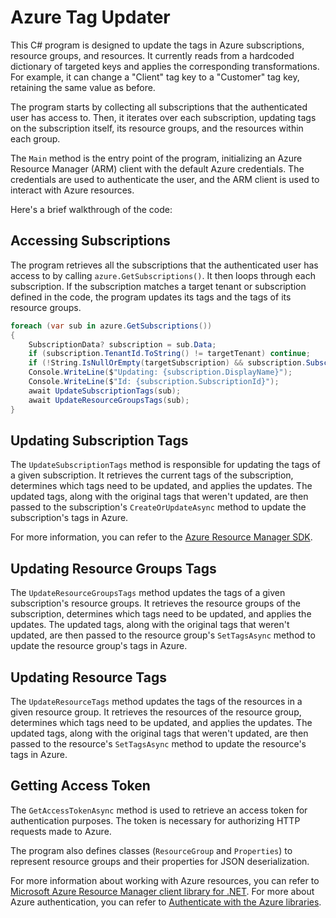 # Azure Tag Updater

This C# program is designed to update the tags in Azure subscriptions, resource groups, and resources. It currently reads from a hardcoded dictionary of targeted keys and applies the corresponding transformations. For example, it can change a "Client" tag key to a "Customer" tag key, retaining the same value as before.

The program starts by collecting all subscriptions that the authenticated user has access to. Then, it iterates over each subscription, updating tags on the subscription itself, its resource groups, and the resources within each group.

The `Main` method is the entry point of the program, initializing an Azure Resource Manager (ARM) client with the default Azure credentials. The credentials are used to authenticate the user, and the ARM client is used to interact with Azure resources.

Here's a brief walkthrough of the code:

## Accessing Subscriptions

The program retrieves all the subscriptions that the authenticated user has access to by calling `azure.GetSubscriptions()`. It then loops through each subscription. If the subscription matches a target tenant or subscription defined in the code, the program updates its tags and the tags of its resource groups.

```csharp
foreach (var sub in azure.GetSubscriptions())
{
    SubscriptionData? subscription = sub.Data;
    if (subscription.TenantId.ToString() != targetTenant) continue;
    if (!String.IsNullOrEmpty(targetSubscription) && subscription.SubscriptionId != targetSubscription) continue;
    Console.WriteLine($"Updating: {subscription.DisplayName}");
    Console.WriteLine($"Id: {subscription.SubscriptionId}");
    await UpdateSubscriptionTags(sub);
    await UpdateResourceGroupsTags(sub);
}
```

## Updating Subscription Tags

The `UpdateSubscriptionTags` method is responsible for updating the tags of a given subscription. It retrieves the current tags of the subscription, determines which tags need to be updated, and applies the updates. The updated tags, along with the original tags that weren't updated, are then passed to the subscription's `CreateOrUpdateAsync` method to update the subscription's tags in Azure.

For more information, you can refer to the [Azure Resource Manager SDK](https://docs.microsoft.com/en-us/dotnet/api/overview/azure/resources?view=azure-dotnet-3.1).

## Updating Resource Groups Tags

The `UpdateResourceGroupsTags` method updates the tags of a given subscription's resource groups. It retrieves the resource groups of the subscription, determines which tags need to be updated, and applies the updates. The updated tags, along with the original tags that weren't updated, are then passed to the resource group's `SetTagsAsync` method to update the resource group's tags in Azure.

## Updating Resource Tags

The `UpdateResourceTags` method updates the tags of the resources in a given resource group. It retrieves the resources of the resource group, determines which tags need to be updated, and applies the updates. The updated tags, along with the original tags that weren't updated, are then passed to the resource's `SetTagsAsync` method to update the resource's tags in Azure.

## Getting Access Token

The `GetAccessTokenAsync` method is used to retrieve an access token for authentication purposes. The token is necessary for authorizing HTTP requests made to Azure.

The program also defines classes (`ResourceGroup` and `Properties`) to represent resource groups and their properties for JSON deserialization.

For more information about working with Azure resources, you can refer to [Microsoft Azure Resource Manager client library for .NET](https://www.nuget.org/packages/Azure.ResourceManager/). For more about Azure authentication, you can refer to [Authenticate with the Azure libraries](https://docs.microsoft.com/en-us/dotnet/azure/authentication?view=azure-dotnet).